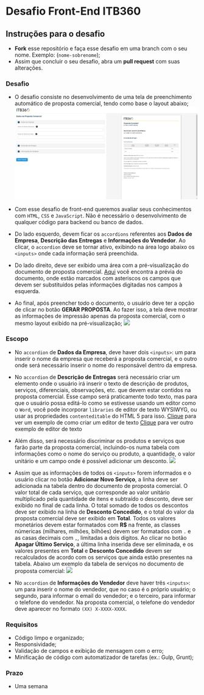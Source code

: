 # Desafio Front-End ITB360

## Instruções para o desafio
- **Fork** esse repositório e faça esse desafio em uma branch com o seu nome. Exemplo: (`nome-sobrenome`);
- Assim que concluir o seu desafio,  abra um **pull request** com suas alterações.

### Desafio
- O desafio consiste no desenvolvimento de uma tela de preenchimento automático de proposta comercial, tendo como base o layout abaixo;
![](assets/images/layout.png)

- Com esse desafio de front-end queremos avaliar seus conhecimentos com `HTML`, `CSS` e `JavaScript`. Não é necessário o desenvolvimento de qualquer código para backend ou banco de dados.

- Do lado esquerdo, devem ficar os `accordions` referentes aos **Dados de Empresa**, **Descrição das Entregas** e **Informações do Vendedor**. Ao clicar, o `accordion` deve se tornar ativo, exibindo na área logo abaixo os `<inputs>` onde cada informação será preenchida. 

- Do lado direito, deve ser exibido uma área com a pré-visualização do documento de proposta comercial. [Aqui](assets/images/commercial_proposal.html) você encontra a prévia do documento, onde estão marcados com asteriscos os campos que devem ser substituídos pelas informações digitadas nos campos à esquerda.

- Ao final, após preencher todo o documento, o usuário deve ter a opção de clicar no botão **GERAR PROPOSTA**. Ao fazer isso, a tela deve mostrar as informações de impressão apenas da proposta comercial, com o mesmo layout exibido na pré-visualização;
![](assets/images/layout_impressao.jpeg)

### Escopo

- No `accordion` de **Dados da Empresa**, deve haver dois `<inputs>`: um para inserir o nome da empresa que receberá a proposta comercial, e o outro onde será necessário inserir o nome do responsável dentro da empresa.

- No `accordion` de **Descrição de Entregas** será necessário criar um elemento onde o usuário irá inserir o texto de descrição de produtos, serviços, diferenciais, observações, etc. que devem estar contidos na proposta comercial. Esse campo será praticamente todo texto, mas para que o usuário possa editá-lo como se estivesse usando um editor como o `Word`, você pode incorporar `libraries` de editor de texto WYSIWYG, ou usar as propriedades `contenteditable` do HTML 5 para isso. 
[Clique](https://code.tutsplus.com/tutorials/create-a-wysiwyg-editor-with-the-contenteditable-attribute--cms-25657) para ver um exemplo de como criar um editor de texto
[Clique](https://codeburst.io/how-to-build-your-own-wysiwyg-editor-6002fa3f5ea8) para ver outro exemplo de editor de texto

- Além disso, será necessário discriminar os produtos e serviços que farão parte da proposta comercial, incluindo-os numa tabela com informações como o nome do serviço ou produto, a quantidade, o valor unitário e um campo onde é possível adicionar um desconto.
![](assets/images/valores.jpeg)

- Assim que as informações de todos os `<inputs>` forem informados e o usuário clicar no botão **Adicionar Novo Serviço**, a linha deve ser adicionada na tabela dentro do documento de proposta comercial. O valor total de cada serviço, que corresponde ao valor unitário multiplicado pela quantidade de itens e subtraído o desconto, deve ser exibido no final de cada linha. O total somado de todos os descontos deve ser exibido na linha de **Desconto Concedido**, e o total do valor da proposta comercial deve ser exibido em **Total**. Todos os valores monetários devem estar formatados com **R$** na frente, as classes númericas (milhares, milhões, bilhões) devem ser formatados com `.` e as casas decimais com `,`, limitadas a dois dígitos. Ao clicar no botão **Apagar Último Serviço**, a última linha inserida deve ser eliminada, e os valores presentes em **Total** e **Desconto Concedido** devem ser recalculados de acordo com os serviços que ainda estão presentes na tabela.
Abaixo um exemplo da tabela de serviços no documento de proposta comercial:
![](assets/images/tabela.jpeg)

- No `accordion` de **Informações do Vendedor** deve haver três `<inputs>`: um para inserir o nome do vendedor, que no caso é o próprio usuário; o segundo, para informar o email do vendedor; e o terceiro, para informar o telefone do vendedor. Na proposta comercial, o telefone do vendedor deve aparecer no formato `(XX) X-XXXX-XXXX`.

### Requisitos
- Código limpo e organizado;
- Responsividade;
- Validação de campos e exibição de mensagem com o erro;
- Minificação de código com automatizador de tarefas (ex.: Gulp, Grunt);

### Prazo
- Uma semana



